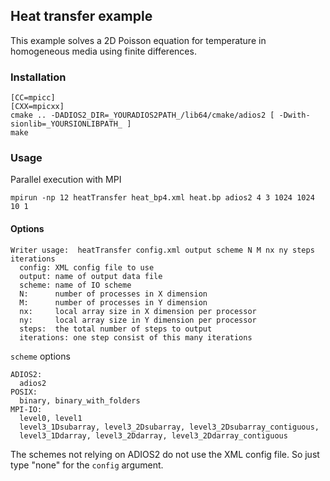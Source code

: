 ## Heat transfer example

This example solves a 2D Poisson equation for temperature in homogeneous media using finite differences.

### Installation

```
[CC=mpicc]
[CXX=mpicxx]
cmake .. -DADIOS2_DIR=_YOURADIOS2PATH_/lib64/cmake/adios2 [ -Dwith-sionlib=_YOURSIONLIBPATH_ ]
make
```

### Usage

Parallel execution with MPI
```
mpirun -np 12 heatTransfer heat_bp4.xml heat.bp adios2 4 3 1024 1024 10 1
```

#### Options

```
Writer usage:  heatTransfer config.xml output scheme N M nx ny steps iterations
  config: XML config file to use
  output: name of output data file
  scheme: name of IO scheme
  N:      number of processes in X dimension
  M:      number of processes in Y dimension
  nx:     local array size in X dimension per processor
  ny:     local array size in Y dimension per processor
  steps:  the total number of steps to output
  iterations: one step consist of this many iterations
```

`scheme` options
```
ADIOS2:
  adios2
POSIX:
  binary, binary_with_folders
MPI-IO:
  level0, level1
  level3_1Dsubarray, level3_2Dsubarray, level3_2Dsubarray_contiguous,
  level3_1Ddarray, level3_2Ddarray, level3_2Ddarray_contiguous
```

The schemes not relying on ADIOS2 do not use the XML config file. So just type "none" for the `config` argument.

